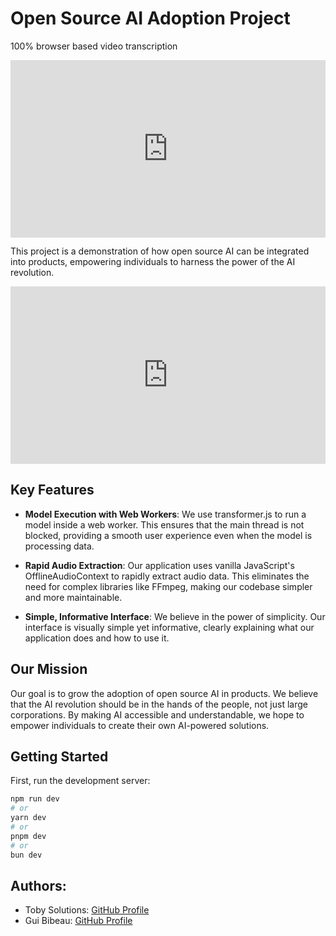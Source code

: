 # Open Source AI Adoption Project

100% browser based video transcription

<div style="padding:56.25% 0 0 0;position:relative;"><iframe src="https://player.vimeo.com/video/890829724?badge=0&amp;autopause=0&amp;quality_selector=1&amp;player_id=0&amp;app_id=58479" frameborder="0" allow="autoplay; fullscreen; picture-in-picture" style="position:absolute;top:0;left:0;width:100%;height:100%;" title="Untitled"></iframe></div><script src="https://player.vimeo.com/api/player.js"></script>

This project is a demonstration of how open source AI can be integrated into products, empowering individuals to harness the power of the AI revolution.

<div style="padding:56.25% 0 0 0;position:relative;"><iframe src="https://player.vimeo.com/video/890829724?badge=0&amp;autopause=0&amp;quality_selector=1&amp;player_id=0&amp;app_id=58479" frameborder="0" allow="autoplay; fullscreen; picture-in-picture" style="position:absolute;top:0;left:0;width:100%;height:100%;" title="Untitled"></iframe></div><script src="https://player.vimeo.com/api/player.js"></script>

## Key Features

- **Model Execution with Web Workers**: We use transformer.js to run a model inside a web worker. This ensures that the main thread is not blocked, providing a smooth user experience even when the model is processing data.

- **Rapid Audio Extraction**: Our application uses vanilla JavaScript's OfflineAudioContext to rapidly extract audio data. This eliminates the need for complex libraries like FFmpeg, making our codebase simpler and more maintainable.

- **Simple, Informative Interface**: We believe in the power of simplicity. Our interface is visually simple yet informative, clearly explaining what our application does and how to use it.

## Our Mission

Our goal is to grow the adoption of open source AI in products. We believe that the AI revolution should be in the hands of the people, not just large corporations. By making AI accessible and understandable, we hope to empower individuals to create their own AI-powered solutions.

## Getting Started

First, run the development server:

```bash
npm run dev
# or
yarn dev
# or
pnpm dev
# or
bun dev

```

## Authors:

- Toby Solutions: [GitHub Profile](https://github.com/tobySolutions)
- Gui Bibeau: [GitHub Profile](https://github.com/GuiBibeau)
